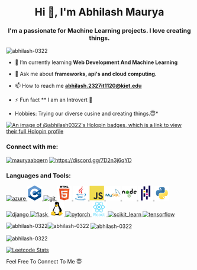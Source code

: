 <h1 align="center">Hi 👋, I'm Abhilash Maurya</h1>
<h3 align="center">I'm a passionate for Machine Learning projects. I love creating things.</h3>

<p align="left"> <img src="https://komarev.com/ghpvc/?username=abhilash-0322&label=Profile%20views&color=0e75b6&style=flat" alt="abhilash-0322" /> </p>

- 🌱 I’m currently learning **Web Development And Machine Learning**

- 💬 Ask me about **frameworks, api's and cloud computing.**

- 📫 How to reach me **abhilash.2327it1120@kiet.edu**

- ⚡ Fun fact ** I am an Introvert 🫥
  
-  Hobbies: Trying our diverse cusine and creating things.😇*


[![An image of @abhilash0322's Holopin badges, which is a link to view their full Holopin profile](https://holopin.me/abhilash0322)](https://holopin.io/@abhilash0322)

<h3 align="left">Connect with me:</h3>
<p align="left">
<a href="https://auth.geeksforgeeks.org/user/mauryaabqern" target="blank"><img align="center" src="https://raw.githubusercontent.com/rahuldkjain/github-profile-readme-generator/master/src/images/icons/Social/geeks-for-geeks.svg" alt="mauryaabqern" height="30" width="40" /></a>
<a href="https://discord.gg/https://discord.gg/7D2n3j6qYD" target="blank"><img align="center" src="https://raw.githubusercontent.com/rahuldkjain/github-profile-readme-generator/master/src/images/icons/Social/discord.svg" alt="https://discord.gg/7D2n3j6qYD" height="30" width="40" /></a>
</p>

<h3 align="left">Languages and Tools:</h3>
<p align="left"> <a href="https://azure.microsoft.com/en-in/" target="_blank" rel="noreferrer"> <img src="https://www.vectorlogo.zone/logos/microsoft_azure/microsoft_azure-icon.svg" alt="azure" width="40" height="40"/> </a> <a href="https://www.w3schools.com/cpp/" target="_blank" rel="noreferrer"> <img src="https://raw.githubusercontent.com/devicons/devicon/master/icons/cplusplus/cplusplus-original.svg" alt="cplusplus" width="40" height="40"/> </a> <a href="https://git-scm.com/" target="_blank" rel="noreferrer"> <img src="https://www.vectorlogo.zone/logos/git-scm/git-scm-icon.svg" alt="git" width="40" height="40"/> </a> <a href="https://www.w3.org/html/" target="_blank" rel="noreferrer"> <img src="https://raw.githubusercontent.com/devicons/devicon/master/icons/html5/html5-original-wordmark.svg" alt="html5" width="40" height="40"/> </a> <a href="https://www.java.com" target="_blank" rel="noreferrer"> <img src="https://raw.githubusercontent.com/devicons/devicon/master/icons/java/java-original.svg" alt="java" width="40" height="40"/> </a> <a href="https://developer.mozilla.org/en-US/docs/Web/JavaScript" target="_blank" rel="noreferrer"> <img src="https://raw.githubusercontent.com/devicons/devicon/master/icons/javascript/javascript-original.svg" alt="javascript" width="40" height="40"/> </a> <a href="https://www.mysql.com/" target="_blank" rel="noreferrer"> <img src="https://raw.githubusercontent.com/devicons/devicon/master/icons/mysql/mysql-original-wordmark.svg" alt="mysql" width="40" height="40"/> </a> <a href="https://nodejs.org" target="_blank" rel="noreferrer"> <img src="https://raw.githubusercontent.com/devicons/devicon/master/icons/nodejs/nodejs-original-wordmark.svg" alt="nodejs" width="40" height="40"/> </a> <a href="https://pandas.pydata.org/" target="_blank" rel="noreferrer"> <img src="https://raw.githubusercontent.com/devicons/devicon/2ae2a900d2f041da66e950e4d48052658d850630/icons/pandas/pandas-original.svg" alt="pandas" width="40" height="40"/> </a> <a href="https://www.python.org" target="_blank" rel="noreferrer"> <img src="https://raw.githubusercontent.com/devicons/devicon/master/icons/python/python-original.svg" alt="python" width="40" height="40"/> </a>
<a href="https://www.djangoproject.com/" target="_blank" rel="noreferrer"> <img src="https://cdn.worldvectorlogo.com/logos/django.svg" alt="django" width="40" height="40"/> </a> <a href="https://flask.palletsprojects.com/" target="_blank" rel="noreferrer"> <img src="https://www.vectorlogo.zone/logos/pocoo_flask/pocoo_flask-icon.svg" alt="flask" width="40" height="40"/> </a> <a href="https://www.linux.org/" target="_blank" rel="noreferrer"> <img src="https://raw.githubusercontent.com/devicons/devicon/master/icons/linux/linux-original.svg" alt="linux" width="40" height="40"/> </a> <a href="https://pytorch.org/" target="_blank" rel="noreferrer"> <img src="https://www.vectorlogo.zone/logos/pytorch/pytorch-icon.svg" alt="pytorch" width="40" height="40"/> </a> <a href="https://reactjs.org/" target="_blank" rel="noreferrer"> <img src="https://raw.githubusercontent.com/devicons/devicon/master/icons/react/react-original-wordmark.svg" alt="react" width="40" height="40"/> </a> <a href="https://scikit-learn.org/" target="_blank" rel="noreferrer"> <img src="https://upload.wikimedia.org/wikipedia/commons/0/05/Scikit_learn_logo_small.svg" alt="scikit_learn" width="40" height="40"/> </a> <a href="https://www.tensorflow.org" target="_blank" rel="noreferrer"> <img src="https://www.vectorlogo.zone/logos/tensorflow/tensorflow-icon.svg" alt="tensorflow" width="40" height="40"/> </a> </p>
<p align="left">  </p>

<p><img align="left" src="https://github-readme-stats.vercel.app/api/top-langs?username=abhilash-0322&hide=jupyter%20notebook&show_icons=true&locale=en&layout=compact" alt="abhilash-0322" /></p>
<p><img align="left" src="https://github-readme-stats.vercel.app/api/top-langs?username=abhilash-0322&show_icons=true&locale=en&layout=compact" alt="abhilash-0322" /></p>

<p>&nbsp;<img align="center" src="https://github-readme-stats.vercel.app/api?username=abhilash-0322&show_icons=true&locale=en" alt="abhilash-0322" /></p>
<p><img align="center" src="https://github-readme-streak-stats.herokuapp.com/?user=abhilash-0322&" alt="abhilash-0322" /></p>

[![Leetcode Stats](https://leetcard.jacoblin.cool/Abhilash_Maurya?theme=wtf&ext=heatmap)](https://leetcode.com/millenium103)


Feel Free To Connect To Me 😇
